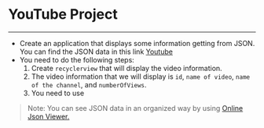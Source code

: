 # YouTube Project
---
- Create an application that displays some information getting from JSON. You can find the JSON data in this link [Youtube](https://api.letsbuildthatapp.com/youtube/home_feed)
- You need to do the following steps:
    1. Create `recyclerview` that will display the video information.
    2. The video information that we will display is `id`, `name of video`, `name of the channel`, and `numberOfViews`.
    3. You need to use
> Note: You can see JSON data in an organized way by using [Online Json Viewer.](http://jsonviewer.stack.hu/)
